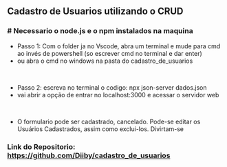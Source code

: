 ## Cadastro de Usuarios utilizando o CRUD

### # Necessario o node.js e o npm instalados na maquina


- Passo 1: Com o folder ja no Vscode, abra um terminal e mude para cmd ao invés de powershell (so escrever cmd no terminal e dar enter)
- ou abra o cmd no windows na pasta do cadastro_de_usuarios
<br>

- Passo 2: escreva no terminal o codigo: npx json-server dados.json
- vai abrir a opção de entrar no localhost:3000 e acessar o servidor web
<br>

- O formulario pode ser cadastrado, cancelado. Pode-se editar os Usuários Cadastrados, assim como exclui-los. Divirtam-se

### Link do Repositorio: https://github.com/Diiby/cadastro_de_usuarios
